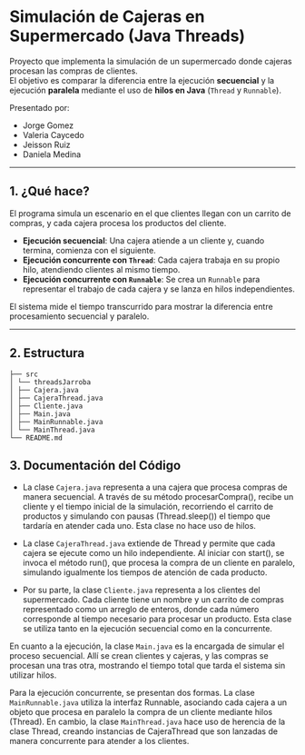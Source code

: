 # Simulación de Cajeras en Supermercado (Java Threads)

Proyecto que implementa la simulación de un supermercado donde cajeras procesan las compras de clientes.  
El objetivo es comparar la diferencia entre la ejecución **secuencial** y la ejecución **paralela** mediante el uso de **hilos en Java** (`Thread` y `Runnable`).  

Presentado por:
- Jorge Gomez
- Valeria Caycedo
- Jeisson Ruiz
- Daniela Medina
  
---

## 1. ¿Qué hace?

El programa simula un escenario en el que clientes llegan con un carrito de compras, y cada cajera procesa los productos del cliente.  

- **Ejecución secuencial**: Una cajera atiende a un cliente y, cuando termina, comienza con el siguiente.  
- **Ejecución concurrente con `Thread`**: Cada cajera trabaja en su propio hilo, atendiendo clientes al mismo tiempo.  
- **Ejecución concurrente con `Runnable`**: Se crea un `Runnable` para representar el trabajo de cada cajera y se lanza en hilos independientes.  

El sistema mide el tiempo transcurrido para mostrar la diferencia entre procesamiento secuencial y paralelo.  

---

## 2. Estructura
```
├── src
│ └── threadsJarroba
│ ├── Cajera.java
│ ├── CajeraThread.java
│ ├── Cliente.java
│ ├── Main.java
│ ├── MainRunnable.java
│ └── MainThread.java
└── README.md
```
## 3. Documentación del Código

- La clase `Cajera.java` representa a una cajera que procesa compras de manera secuencial. A través de su método procesarCompra(), recibe un cliente y el tiempo inicial de la simulación, recorriendo el carrito de productos y simulando con pausas (Thread.sleep()) el tiempo que tardaría en atender cada uno. Esta clase no hace uso de hilos.

- La clase `CajeraThread.java` extiende de Thread y permite que cada cajera se ejecute como un hilo independiente. Al iniciar con start(), se invoca el método run(), que procesa la compra de un cliente en paralelo, simulando igualmente los tiempos de atención de cada producto.

- Por su parte, la clase `Cliente.java` representa a los clientes del supermercado. Cada cliente tiene un nombre y un carrito de compras representado como un arreglo de enteros, donde cada número corresponde al tiempo necesario para procesar un producto. Esta clase se utiliza tanto en la ejecución secuencial como en la concurrente.

En cuanto a la ejecución, la clase `Main.java` es la encargada de simular el proceso secuencial. Allí se crean clientes y cajeras, y las compras se procesan una tras otra, mostrando el tiempo total que tarda el sistema sin utilizar hilos.  

Para la ejecución concurrente, se presentan dos formas. La clase `MainRunnable.java` utiliza la interfaz Runnable, asociando cada cajera a un objeto que procesa en paralelo la compra de un cliente mediante hilos (Thread). En cambio, la clase `MainThread.java` hace uso de herencia de la clase Thread, creando instancias de CajeraThread que son lanzadas de manera concurrente para atender a los clientes.



